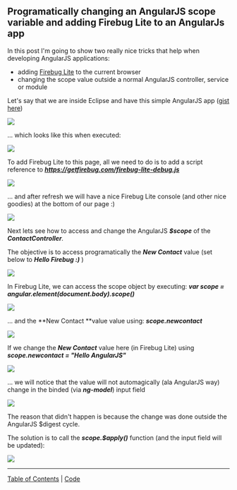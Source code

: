 ##  Programatically changing an AngularJS scope variable and adding Firebug Lite to an AngularJs app 

In this post I'm going to show two really nice tricks that help when developing AngularJS applications:  


  * adding [Firebug Lite](https://getfirebug.com/firebuglite) to the current browser
  * changing the scope value outside a normal AngularJS controller, service or module

Let's say that we are inside Eclipse and have this simple AngularJS app ([gist here](https://gist.github.com/DinisCruz-Dev/9295707))  

[![](images/Screen_Shot_2014-03-01_at_19_16_24.png)](http://1.bp.blogspot.com/-CDHM1rHQaAI/UxI02ZuYN8I/AAAAAAAAIDA/0QgXby8y2Z8/s1600/Screen+Shot+2014-03-01+at+19.16.24.png)
  
... which looks like this when executed:

[![](images/Screen_Shot_2014-03-01_at_19_16_44.png)](http://4.bp.blogspot.com/-vlpBv8Tir44/UxI02Mmqv2I/AAAAAAAAIC8/8NJEVaQW1n4/s1600/Screen+Shot+2014-03-01+at+19.16.44.png)
  
To add Firebug Lite to this page, all we need to do is to add a script reference to **_https://getfirebug.com/firebug-lite-debug.js_**

[![](images/Screen_Shot_2014-03-01_at_19_17_24.png)](http://3.bp.blogspot.com/-GRojpOZsMUE/UxI04kQ9mDI/AAAAAAAAIDg/bHjCPjkB0Zw/s1600/Screen+Shot+2014-03-01+at+19.17.24.png)
  
... and after refresh we will have a nice Firebug Lite console (and other nice goodies) at the bottom of our page :)

[![](images/Screen_Shot_2014-03-01_at_19_17_46.png)](http://4.bp.blogspot.com/-2MM9R0YBlj4/UxI02-hBzUI/AAAAAAAAIDQ/noH3TPQB0PY/s1600/Screen+Shot+2014-03-01+at+19.17.46.png)
  
Next lets see how to access and change the AngularJS **_$scope_** of the _**ContactController**._  

The objective is to access programatically the **_New Contact_** value (set below to _**Hello Firebug :)**_ )

[![](images/Screen_Shot_2014-03-01_at_19_18_10.png)](http://1.bp.blogspot.com/-AKCorcui5UM/UxI03LCnB9I/AAAAAAAAIDI/ucPhn117eZk/s1600/Screen+Shot+2014-03-01+at+19.18.10.png)

In Firebug Lite, we can access the scope object by executing: **_var scope = angular.element(document.body).scope()_**

[![](images/Screen_Shot_2014-03-01_at_19_18_46.png)](http://3.bp.blogspot.com/-1_kxIwKlKRw/UxI06O2I6CI/AAAAAAAAID4/IbOdodEm8BI/s1600/Screen+Shot+2014-03-01+at+19.18.46.png)
  
... and the **New Contact **value value using: **_scope.newcontact_**

[![](images/Screen_Shot_2014-03-01_at_19_19_11.png)](http://3.bp.blogspot.com/-Q2WqlMNrQwo/UxI04Kr6rYI/AAAAAAAAIDc/fy5vBtEr1uM/s1600/Screen+Shot+2014-03-01+at+19.19.11.png)

If we change the **_New Contact_** value here (in Firebug Lite) using **_scope.newcontact = "Hello AngularJS"_**

[![](images/Screen_Shot_2014-03-01_at_19_19_36.png)](http://2.bp.blogspot.com/-cvDREC_1h1g/UxI04_CQmvI/AAAAAAAAIDk/CVGIsLyfC58/s1600/Screen+Shot+2014-03-01+at+19.19.36.png)
  
... we will notice that the value will not automagically (ala AngularJS way) change in the binded (via **_ng-model_**) input field

[![](images/Screen_Shot_2014-03-01_at_19_19_41.png)](http://4.bp.blogspot.com/-SkskjaJgQ9E/UxI05IO_5pI/AAAAAAAAID8/Rl0GGMb02kQ/s1600/Screen+Shot+2014-03-01+at+19.19.41.png)
  
The reason that didn't happen is because the change was done outside the AngularJS $digest cycle.

The solution is to call the **_scope.$apply()_** function (and the input field will be updated):

[![](images/Screen_Shot_2014-03-01_at_19_20_55.png)](http://1.bp.blogspot.com/-cAkxQt3hi_o/UxI05aD58YI/AAAAAAAAID0/E1pKQdxQ_04/s1600/Screen+Shot+2014-03-01+at+19.20.55.png)




- - - - 
[Table of Contents](../Table_of_contents.md) | [Code](../Code)
